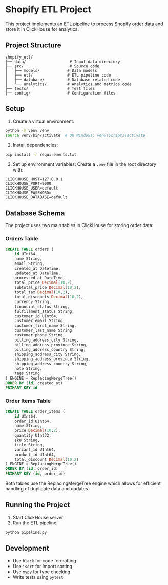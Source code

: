 # Shopify ETL Project

This project implements an ETL pipeline to process Shopify order data and store it in ClickHouse for analytics.

## Project Structure
```
shopify_etl/
├── data/                   # Input data directory
├── src/                    # Source code
│   ├── models/            # Data models
│   ├── etl/               # ETL pipeline code
│   ├── database/          # Database related code
│   └── analytics/         # Analytics and metrics code
├── tests/                 # Test files
├── config/                # Configuration files
```

## Setup
1. Create a virtual environment:
```bash
python -m venv venv
source venv/bin/activate  # On Windows: venv\Scripts\activate
```

2. Install dependencies:
```bash
pip install -r requirements.txt
```

3. Set up environment variables:
Create a `.env` file in the root directory with:
```
CLICKHOUSE_HOST=127.0.0.1
CLICKHOUSE_PORT=9000
CLICKHOUSE_USER=default
CLICKHOUSE_PASSWORD=
CLICKHOUSE_DATABASE=default
```

## Database Schema

The project uses two main tables in ClickHouse for storing order data:

### Orders Table
```sql
CREATE TABLE orders (
    id UInt64,
    name String,
    email String,
    created_at DateTime,
    updated_at DateTime,
    processed_at DateTime,
    total_price Decimal(10,2),
    subtotal_price Decimal(10,2),
    total_tax Decimal(10,2),
    total_discounts Decimal(10,2),
    currency String,
    financial_status String,
    fulfillment_status String,
    customer_id UInt64,
    customer_email String,
    customer_first_name String,
    customer_last_name String,
    customer_phone String,
    billing_address_city String,
    billing_address_province String,
    billing_address_country String,
    shipping_address_city String,
    shipping_address_province String,
    shipping_address_country String,
    note String,
    tags String
) ENGINE = ReplacingMergeTree()
ORDER BY (id, created_at)
PRIMARY KEY id
```

### Order Items Table
```sql
CREATE TABLE order_items (
    id UInt64,
    order_id UInt64,
    name String,
    price Decimal(10,2),
    quantity UInt32,
    sku String,
    title String,
    variant_id UInt64,
    product_id UInt64,
    total_discount Decimal(10,2)
) ENGINE = ReplacingMergeTree()
ORDER BY (id, order_id)
PRIMARY KEY (id, order_id)
```

Both tables use the ReplacingMergeTree engine which allows for efficient handling of duplicate data and updates.

## Running the Project
1. Start ClickHouse server
2. Run the ETL pipeline:
```bash
python pipeline.py
```

## Development
- Use `black` for code formatting
- Use `isort` for import sorting
- Use `mypy` for type checking
- Write tests using `pytest` 
